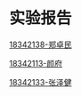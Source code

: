 # 实验报告

[18342138-郑卓民](https://blog.csdn.net/weixin_43165605/article/details/111465043)

[18342113-颜府](report_yf.md)

[18342133-张泽健](report_zzj.md)
